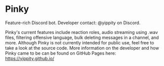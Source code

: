 # Pinky
Feature-rich Discord bot. Developer contact: @yippity on Discord.

Pinky's current features include reaction roles, audio streaming using .wav files, filtering offensive language, bulk deleting messages in a channel, and more. Although Pinky is not currently intended for public use, feel free to take a look at the source code. More information on the developer and how Pinky came to be can be found on GitHub Pages here: https://yippity.github.io/
